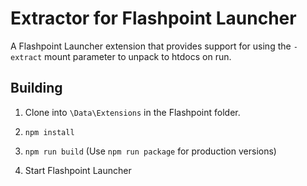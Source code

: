# Extractor for Flashpoint Launcher

A Flashpoint Launcher extension that provides support for using the `-extract` mount parameter to unpack to htdocs on run.

## Building

1) Clone into `\Data\Extensions` in the Flashpoint folder.

2) `npm install`

3) `npm run build` (Use `npm run package` for production versions)

4) Start Flashpoint Launcher

